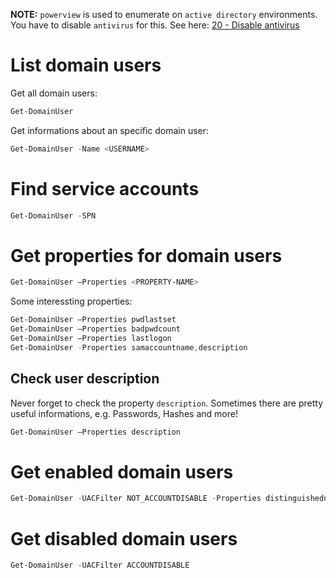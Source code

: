 **NOTE:** `powerview` is used to enumerate on `active directory` environments.
You have to disable `antivirus` for this. See here: [20 - Disable antivirus](20%20-%20Disable%20antivirus.md)

# List domain users
Get all domain users:
```powershell
Get-DomainUser
```

Get informations about an specific domain user:
```powershell
Get-DomainUser -Name <USERNAME>
```


# Find service accounts
```powershell
Get-DomainUser -SPN
```


# Get properties for domain users
```powershell
Get-DomainUser –Properties <PROPERTY-NAME>
```

Some interessting properties:
```powershell
Get-DomainUser –Properties pwdlastset
Get-DomainUser –Properties badpwdcount
Get-DomainUser –Properties lastlogon
Get-DomainUser -Properties samaccountname,description
```

## Check user description
Never forget to check the property `description`. Sometimes there are pretty useful informations, e.g. Passwords, Hashes and more!
```powershell
Get-DomainUser –Properties description
```


# Get enabled domain users
```powershell
Get-DomainUser -UACFilter NOT_ACCOUNTDISABLE -Properties distinguishedname
```


# Get disabled domain users
```powershell
Get-DomainUser -UACFilter ACCOUNTDISABLE
```